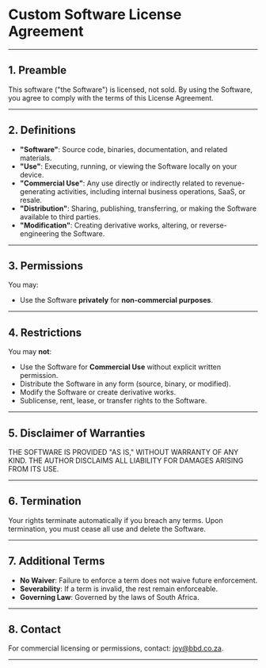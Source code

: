 # Custom Software License Agreement

---

## 1. Preamble  
This software ("the Software") is licensed, not sold. By using the Software, you agree to comply with the terms of this License Agreement.

---

## 2. Definitions  
- **"Software"**: Source code, binaries, documentation, and related materials.  
- **"Use"**: Executing, running, or viewing the Software locally on your device.  
- **"Commercial Use"**: Any use directly or indirectly related to revenue-generating activities, including internal business operations, SaaS, or resale.  
- **"Distribution"**: Sharing, publishing, transferring, or making the Software available to third parties.  
- **"Modification"**: Creating derivative works, altering, or reverse-engineering the Software.  

---

## 3. Permissions  
You may:  
- Use the Software **privately** for **non-commercial purposes**.  

---

## 4. Restrictions  
You may **not**:  
- Use the Software for **Commercial Use** without explicit written permission.  
- Distribute the Software in any form (source, binary, or modified).  
- Modify the Software or create derivative works.  
- Sublicense, rent, lease, or transfer rights to the Software.  

---

## 5. Disclaimer of Warranties  
THE SOFTWARE IS PROVIDED "AS IS," WITHOUT WARRANTY OF ANY KIND. THE AUTHOR DISCLAIMS ALL LIABILITY FOR DAMAGES ARISING FROM ITS USE.  

---

## 6. Termination  
Your rights terminate automatically if you breach any terms. Upon termination, you must cease all use and delete the Software.  

---

## 7. Additional Terms  
- **No Waiver**: Failure to enforce a term does not waive future enforcement.  
- **Severability**: If a term is invalid, the rest remain enforceable.  
- **Governing Law**: Governed by the laws of South Africa.  

---

## 8. Contact  
For commercial licensing or permissions, contact: [joy@bbd.co.za](mailto:joy@bbd.co.za).  

---
